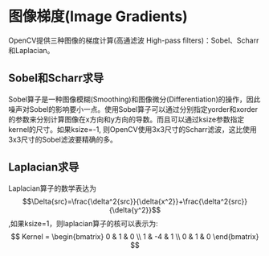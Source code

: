 # 图像梯度(Image Gradients)
OpenCV提供三种图像的梯度计算(高通滤波 High-pass filters)：Sobel、Scharr和Laplacian。
## Sobel和Scharr求导
Sobel算子是一种图像模糊(Smoothing)和图像微分(Differentiation)的操作，因此噪声对Sobel的影响要小一点。使用Sobel算子可以通过分别指定yorder和xorder的参数来分别计算图像在x方向和y方向的导数。而且可以通过ksize参数指定kernel的尺寸。如果ksize=-1, 则OpenCV使用3x3尺寸的Scharr滤波，这比使用3x3尺寸的Sobel滤波要精确的多。
## Laplacian求导
Laplacian算子的数学表达为$$\Delta{src}=\frac{\delta^2{src}}{\delta{x^2}}+\frac{\delta^2{src}}{\delta{y^2}}$$,如果ksize=1，则laplacian算子的核可以表示为:  
$$
    Kernel = \begin{bmatrix}
            0 & 1 & 0 \\
            1 & -4 & 1 \\
            0 & 1 & 0
            \end{bmatrix}
$$


